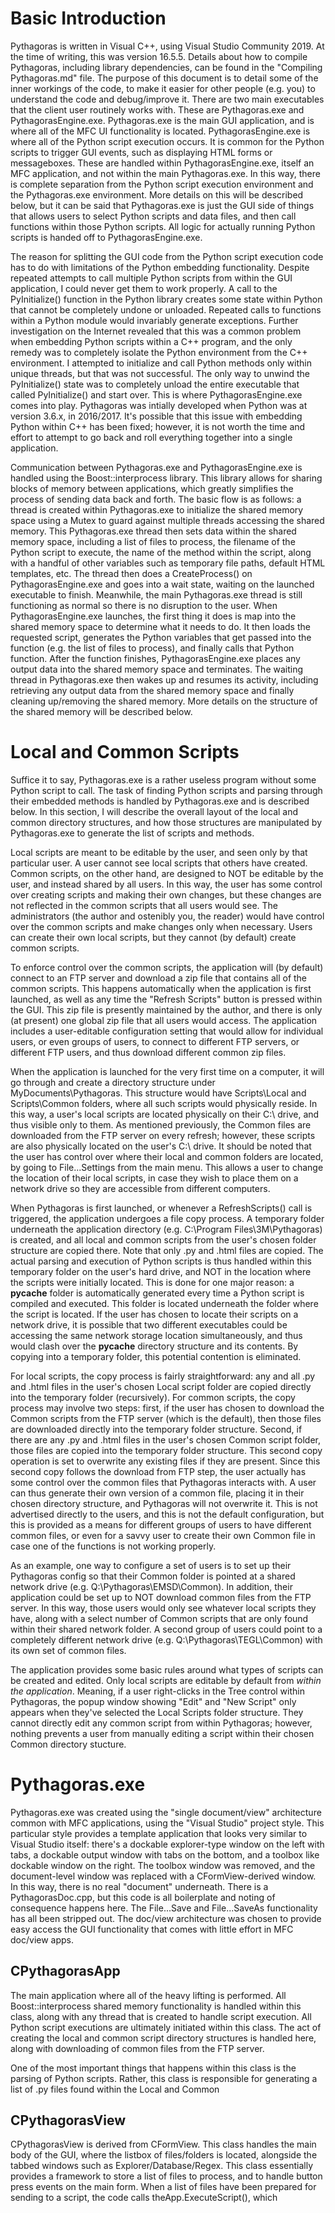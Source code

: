 Basic Introduction
=======================

Pythagoras is written in Visual C++, using Visual Studio Community 2019.  At the time of writing, this was version 16.5.5. Details about how to compile Pythagoras, including 
library dependencies, can be found in the "Compiling Pythagoras.md" file.  The purpose of this document is to detail some of the inner workings of the code, to make it easier for other people (e.g. you) to understand the code and debug/improve it.  There are two main executables that the client user routinely works with.  These are Pythagoras.exe and PythagorasEngine.exe.  Pythagoras.exe is the main GUI application, and is where all of the MFC UI functionality is located.  PythagorasEngine.exe is where all of the Python script execution occurs. It is common for the Python scripts to trigger GUI events, such as displaying HTML forms or messageboxes.  These are handled within PythagorasEngine.exe, itself an MFC application, and not within the main Pythagoras.exe.  In this way, there is complete separation from the Python script execution environment and the Pythagoras.exe environment.  More details on this will be described below, but it can be said that Pythagoras.exe is just the GUI side of things that allows users to select Python scripts and data files, and then call functions within those Python scripts.  All logic for actually running Python scripts is handed off to PythagorasEngine.exe.

The reason for splitting the GUI code from the Python script execution code has to do with limitations of the Python embedding functionality.  Despite repeated attempts to call multiple Python scripts from within the GUI application, I could never get them to work properly.  A call to the PyInitialize() function in the Python library creates some state within Python that cannot be completely undone or unloaded.  Repeated calls to functions within a Python module would invariably generate exceptions.  Further investigation on the Internet revealed that this was a common problem when embedding Python scripts within a C++ program, and the only remedy was to completely isolate the Python environment from the C++ environment.  I attempted to initialize and call Python methods only within unique threads, but that was not successful.  The only way to unwind the PyInitialize() state was to completely unload the entire executable that called PyInitialize() and start over.  This is where PythagorasEngine.exe comes into play.  Pythagoras was intially developed when Python was at version 3.6.x, in 2016/2017.  It's possible that this issue with embedding Python within C++ has been fixed; however, it is not worth the time and effort to attempt to go back and roll everything together into a single application.

Communication between Pythagoras.exe and PythagorasEngine.exe is handled using the Boost::interprocess library.  This library allows for sharing blocks of memory between applications, which greatly simplifies the process of sending data back and forth.  The basic flow is as follows: a thread is created within Pythagoras.exe to initialize the shared memory space using a Mutex to guard against multiple threads accessing the shared memory.  This Pythagoras.exe thread then sets data within the shared memory space, including a list of files to process, the filename of the Python script to execute, the name of the method within the script, along with a handful of other variables such as temporary file paths, default HTML templates, etc.  The thread then does a CreateProcess() on PythagorasEngine.exe and goes into a wait state, waiting on the launched executable to finish.  Meanwhile, the main Pythagoras.exe thread is still functioning as normal so there is no disruption to the user.  When PythagorasEngine.exe launches, the first thing it does is map into the shared memory space to determine what it needs to do.  It then loads the requested script, generates the Python variables that get passed into the function (e.g. the list of files to process), and finally calls that Python function.  After the function finishes, PythagorasEngine.exe places any output data into the shared memory space and terminates.  The waiting thread in Pythagoras.exe then wakes up and resumes its activity, including retrieving any output data from the shared memory space and finally cleaning up/removing the shared memory.  More details on the structure of the shared memory will be described below.

Local and Common Scripts
=======================

Suffice it to say, Pythagoras.exe is a rather useless program without some Python script to call.  The task of finding Python scripts and parsing through their embedded methods is handled by Pythagoras.exe and is described below.  In this section, I will describe the overall layout of the local and common directory structures, and how those structures are manipulated by Pythagoras.exe to generate the list of scripts and methods.  

Local scripts are meant to be editable by the user, and seen only by that particular user.  A user cannot see local scripts that others have created.  Common scripts, on the other hand, are designed to NOT be editable by the user, and instead shared by all users.  In this way, the user has some control over creating scripts and making their own changes, but these changes are not reflected in the common scripts that all users would see.  The administrators (the author and ostenibly you, the reader) would have control over the common scripts and make changes only when necessary.  Users can create their own local scripts, but they cannot (by default) create common scripts.

To enforce control over the common scripts, the application will (by default) connect to an FTP server and download a zip file that contains all of the common scripts.  This happens automatically when the application is first launched, as well as any time the "Refresh Scripts" button is pressed within the GUI.  This zip file is presently maintained by the author, and there is only (at present) one global zip file that all users would access.  The application includes a user-editable configuration setting that would allow for individual users, or even groups of users, to connect to different FTP servers, or different FTP users, and thus download different common zip files.

When the application is launched for the very first time on a computer, it will go through and create a directory structure under MyDocuments\Pythagoras.  This structure would have Scripts\Local and Scripts\Common folders, where all such scripts would physically reside.  In this way, a user's local scripts are located physically on their C:\ drive, and thus visible only to them.  As mentioned previously, the Common files are downloaded from the FTP server on every refresh; however, these scripts are also physically located on the user's C:\ drive.  It should be noted that the user has control over where their local and common folders are located, by going to File...Settings from the main menu.  This allows a user to change the location of their local scripts, in case they wish to place them on a network drive so they are accessible from different computers.

When Pythagoras is first launched, or whenever a RefreshScripts() call is triggered, the application undergoes a file copy process.  A temporary folder underneath the application directory (e.g. C:\Program Files\3M\Pythagoras) is created, and all local and common scripts from the user's chosen folder structure are copied there.  Note that only .py and .html files are copied.  The actual parsing and execution of Python scripts is thus handled within this temporary folder on the user's hard drive, and NOT in the location where the scripts were initially located.  This is done for one major reason: a __pycache__ folder is automatically generated every time a Python script is compiled and executed.  This folder is located underneath the folder where the script is located.  If the user has chosen to locate their scripts on a network drive, it is possible that two different executables could be accessing the same network storage location simultaneously, and thus would clash over the __pycache__ directory structure and its contents.  By copying into a temporary folder, this potential contention is eliminated.  

For local scripts, the copy process is fairly straightforward: any and all .py and .html files in the user's chosen Local script folder are copied directly into the temporary folder (recursively).  For common scripts, the copy process may involve two steps: first, if the user has chosen to download the Common scripts from the FTP server (which is the default), then those files are downloaded directly into the temporary folder structure.  Second, if there are any .py and .html files in the user's chosen Common script folder, those files are copied into the temporary folder structure.  This second copy operation is set to overwrite any existing files if they are present.  Since this second copy follows the download from FTP step, the user actually has some control over the common files that Pythagoras interacts with.  A user can thus generate their own version of a common file, placing it in their chosen directory structure, and Pythagoras will not overwrite it.  This is not advertised directly to the users, and this is not the default configuration, but this is provided as a means for different groups of users to have different common files, or even for a savvy user to create their own Common file in case one of the functions is not working properly.

As an example, one way to configure a set of users is to set up their Pythagoras config so that their Common folder is pointed at a shared network drive (e.g. Q:\Pythagoras\EMSD\Common).  In addition, their application could be set up to NOT download common files from the FTP server.  In this way, those users would only see whatever local scripts they have, along with a select number of Common scripts that are only found within their shared network folder.  A second group of users could point to a completely different network drive (e.g. Q:\Pythagoras\TEGL\Common) with its own set of common files.

The application provides some basic rules around what types of scripts can be created and edited.  Only local scripts are editable by default from *within the application*.  Meaning, if a user right-clicks in the Tree control within Pythagoras, the popup window showing "Edit" and "New Script" only appears when they've selected the Local Scripts folder structure.  They cannot directly edit any common script from within Pythagoras; however, nothing prevents a user from manually editing a script within their chosen Common directory stucture.

Pythagoras.exe
=======================

Pythagoras.exe was created using the "single document/view" architecture common with MFC applications, using the "Visual Studio" project style.  This particular style provides a template application that looks very similar to Visual Studio itself: there's a dockable explorer-type window on the left with tabs, a dockable output window with tabs on the bottom, and a toolbox like dockable window on the right.  The toolbox window was removed, and the document-level window was replaced with a CFormView-derived window.  In this way, there is no real "document" underneath.  There is a PythagorasDoc.cpp, but this code is all boilerplate and noting of consequence happens here.  The File...Save and File...SaveAs functionality has all been stripped out.  The doc/view architecture was chosen to provide easy access the GUI functionality that comes with little effort in MFC doc/view apps.  

CPythagorasApp
----------------------
The main application where all of the heavy lifting is performed.  All Boost::interprocess shared memory functionality is handled within this class, along with any thread that is created to handle script execution.  All Python script executions are ultimately initiated within this class.  The act of creating the local and common script directory structures is handled here, along with downloading of common files from the FTP server.

One of the most important things that happens within this class is the parsing of Python scripts.  Rather, this class is responsible for generating a list of .py files found within the Local and Common

CPythagorasView
-----------------------
CPythagorasView is derived from CFormView.  This class handles the main body of the GUI, where the listbox of files/folders is located, alongside the tabbed windows such as Explorer/Database/Regex.  This class essentially provides a framework to store a list of files to process, and to handle button press events on the main form.  When a list of files have been prepared for sending to a script, the code calls theApp.ExecuteScript(), which